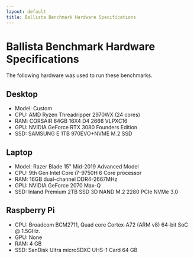 ```yaml
---
layout: default
title: Ballista Benchmark Hardware Specifications
---
```


# Ballista Benchmark Hardware Specifications

The following hardware was used to run these benchmarks.

## Desktop

- Model: Custom
- CPU: AMD Ryzen Threadripper 2970WX (24 cores)
- RAM: CORSAIR 64GB 16X4 D4 2666 VLPXC16
- GPU: NVIDIA GeForce RTX 3080 Founders Edition
- SSD: SAMSUNG E 1TB 970EVO+NVME M.2 SSD

## Laptop

- Model: Razer Blade 15" Mid-2019 Advanced Model
- CPU: 9th Gen Intel Core i7-9750H 6 Core processor
- RAM: 16GB dual-channel DDR4-2667MHz
- GPU: NVIDIA GeForce 2070 Max-Q
- SSD: Inland Premium 2TB SSD 3D NAND M.2 2280 PCIe NVMe 3.0

## Raspberry Pi

- CPU: Broadcom BCM2711, Quad core Cortex-A72 (ARM v8) 64-bit SoC @ 1.5GHz.
- GPU: None
- RAM: 4 GB
- SSD: SanDisk Ultra microSDXC UHS-1 Card 64 GB



